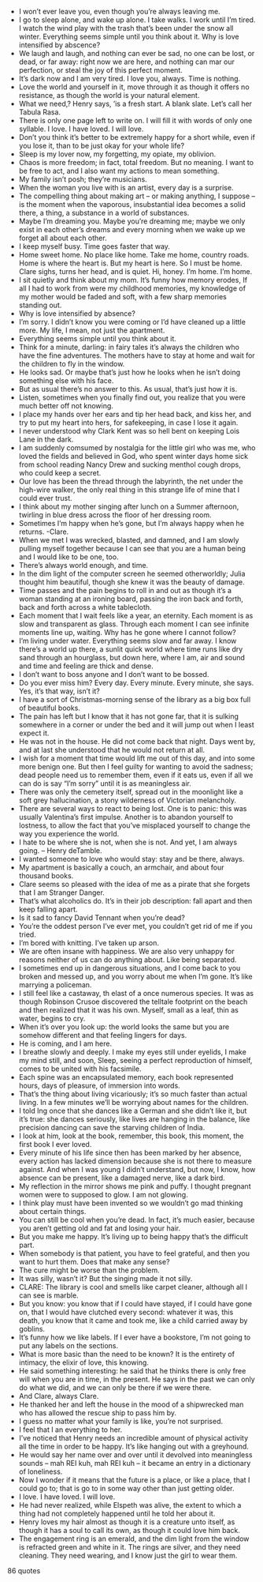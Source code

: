  - I won’t ever leave you, even though you’re always leaving me.
 - I go to sleep alone, and wake up alone. I take walks. I work until I’m tired. I watch the wind play with the trash that’s been under the snow all winter. Everything seems simple until you think about it. Why is love intensified by abscence?
 - We laugh and laugh, and nothing can ever be sad, no one can be lost, or dead, or far away: right now we are here, and nothing can mar our perfection, or steal the joy of this perfect moment.
 - It’s dark now and I am very tired. I love you, always. Time is nothing.
 - Love the world and yourself in it, move through it as though it offers no resistance, as though the world is your natural element.
 - What we need,? Henry says, ’is a fresh start. A blank slate. Let’s call her Tabula Rasa.
 - There is only one page left to write on. I will fill it with words of only one syllable. I love. I have loved. I will love.
 - Don’t you think it’s better to be extremely happy for a short while, even if you lose it, than to be just okay for your whole life?
 - Sleep is my lover now, my forgetting, my opiate, my oblivion.
 - Chaos is more freedom; in fact, total freedom. But no meaning. I want to be free to act, and I also want my actions to mean something.
 - My family isn’t posh; they’re musicians.
 - When the woman you live with is an artist, every day is a surprise.
 - The compelling thing about making art – or making anything, I suppose – is the moment when the vaporous, insubstantial idea becomes a solid there, a thing, a substance in a world of substances.
 - Maybe I’m dreaming you. Maybe you’re dreaming me; maybe we only exist in each other’s dreams and every morning when we wake up we forget all about each other.
 - I keep myself busy. Time goes faster that way.
 - Home sweet home. No place like home. Take me home, country roads. Home is where the heart is. But my heart is here. So I must be home. Clare sighs, turns her head, and is quiet. Hi, honey. I’m home. I’m home.
 - I sit quietly and think about my mom. It’s funny how memory erodes, If all I had to work from were my childhood memories, my knowledge of my mother would be faded and soft, with a few sharp memories standing out.
 - Why is love intensified by absence?
 - I’m sorry. I didn’t know you were coming or I’d have cleaned up a little more. My life, I mean, not just the apartment.
 - Everything seems simple until you think about it.
 - Think for a minute, darling: in fairy tales it’s always the children who have the fine adventures. The mothers have to stay at home and wait for the children to fly in the window.
 - He looks sad. Or maybe that’s just how he looks when he isn’t doing something else with his face.
 - But as usual there’s no answer to this. As usual, that’s just how it is.
 - Listen, sometimes when you finally find out, you realize that you were much better off not knowing.
 - I place my hands over her ears and tip her head back, and kiss her, and try to put my heart into hers, for safekeeping, in case I lose it again.
 - I never understood why Clark Kent was so hell bent on keeping Lois Lane in the dark.
 - I am suddenly comsumed by nostalgia for the little girl who was me, who loved the fields and believed in God, who spent winter days home sick from school reading Nancy Drew and sucking menthol cough drops, who could keep a secret.
 - Our love has been the thread through the labyrinth, the net under the high-wire walker, the only real thing in this strange life of mine that I could ever trust.
 - I think about my mother singing after lunch on a Summer afternoon, twirling in blue dress across the floor of her dressing room.
 - Sometimes I’m happy when he’s gone, but I’m always happy when he returns. -Clare.
 - When we met I was wrecked, blasted, and damned, and I am slowly pulling myself together because I can see that you are a human being and I would like to be one, too.
 - There’s always world enough, and time.
 - In the dim light of the computer screen he seemed otherworldly; Julia thought him beautiful, though she knew it was the beauty of damage.
 - Time passes and the pain begins to roll in and out as though it’s a woman standing at an ironing board, passing the iron back and forth, back and forth across a white tablecloth.
 - Each moment that I wait feels like a year, an eternity. Each moment is as slow and transparent as glass. Through each moment I can see infinite moments line up, waiting. Why has he gone where I cannot follow?
 - I’m living under water. Everything seems slow and far away. I know there’s a world up there, a sunlit quick world where time runs like dry sand through an hourglass, but down here, where I am, air and sound and time and feeling are thick and dense.
 - I don’t want to boss anyone and I don’t want to be bossed.
 - Do you ever miss him? Every day. Every minute. Every minute, she says. Yes, it’s that way, isn’t it?
 - I have a sort of Christmas-morning sense of the library as a big box full of beautiful books.
 - The pain has left but I know that it has not gone far, that it is sulking somewhere in a corner or under the bed and it will jump out when I least expect it.
 - He was not in the house. He did not come back that night. Days went by, and at last she understood that he would not return at all.
 - I wish for a moment that time would lift me out of this day, and into some more benign one. But then I feel guilty for wanting to avoid the sadness; dead people need us to remember them, even if it eats us, even if all we can do is say “I’m sorry” until it is as meaningless air.
 - There was only the cemetery itself, spread out in the moonlight like a soft grey hallucination, a stony wilderness of Victorian melancholy.
 - There are several ways to react to being lost. One is to panic: this was usually Valentina’s first impulse. Another is to abandon yourself to lostness, to allow the fact that you’ve misplaced yourself to change the way you experience the world.
 - I hate to be where she is not, when she is not. And yet, I am always going. – Henry deTamble.
 - I wanted someone to love who would stay: stay and be there, always.
 - My apartment is basically a couch, an armchair, and about four thousand books.
 - Clare seems so pleased with the idea of me as a pirate that she forgets that I am Stranger Danger.
 - That’s what alcoholics do. It’s in their job description: fall apart and then keep falling apart.
 - Is it sad to fancy David Tennant when you’re dead?
 - You’re the oddest person I’ve ever met, you couldn’t get rid of me if you tried.
 - I’m bored with knitting. I’ve taken up arson.
 - We are often insane with happiness. We are also very unhappy for reasons neither of us can do anything about. Like being separated.
 - I sometimes end up in dangerous situations, and I come back to you broken and messed up, and you worry about me when I’m gone. It’s like marrying a policeman.
 - I still feel like a castaway, th elast of a once numerous species. It was as though Robinson Crusoe discovered the telltale footprint on the beach and then realized that it was his own. Myself, small as a leaf, thin as water, begins to cry.
 - When it’s over you look up: the world looks the same but you are somehow different and that feeling lingers for days.
 - He is coming, and I am here.
 - I breathe slowly and deeply. I make my eyes still under eyelids, I make my mind still, and soon, Sleep, seeing a perfect reproduction of himself, comes to be united with his facsimile.
 - Each spine was an encapsulated memory, each book represented hours, days of pleasure, of immersion into words.
 - That’s the thing about living vicariously; it’s so much faster than actual living. In a few minutes we’ll be worrying about names for the children.
 - I told Ing once that she dances like a German and she didn’t like it, but it’s true: she dances seriously, like lives are hanging in the balance, like precision dancing can save the starving children of India.
 - I look at him, look at the book, remember, this book, this moment, the first book I ever loved.
 - Every minute of his life since then has been marked by her absence, every action has lacked dimension because she is not there to measure against. And when I was young I didn’t understand, but now, I know, how absence can be present, like a damaged nerve, like a dark bird.
 - My reflection in the mirror shows me pink and puffy. I thought pregnant women were to supposed to glow. I am not glowing.
 - I think play must have been invented so we wouldn’t go mad thinking about certain things.
 - You can still be cool when you’re dead. In fact, it’s much easier, because you aren’t getting old and fat and losing your hair.
 - But you make me happy. It’s living up to being happy that’s the difficult part.
 - When somebody is that patient, you have to feel grateful, and then you want to hurt them. Does that make any sense?
 - The cure might be worse than the problem.
 - It was silly, wasn’t it? But the singing made it not silly.
 - CLARE: The library is cool and smells like carpet cleaner, although all I can see is marble.
 - But you know: you know that if I could have stayed, if I could have gone on, that I would have clutched every second: whatever it was, this death, you know that it came and took me, like a child carried away by goblins.
 - It’s funny how we like labels. If I ever have a bookstore, I’m not going to put any labels on the sections.
 - What is more basic than the need to be known? It is the entirety of intimacy, the elixir of love, this knowing.
 - He said something interesting: he said that he thinks there is only free will when you are in time, in the present. He says in the past we can only do what we did, and we can only be there if we were there.
 - And Clare, always Clare.
 - He thanked her and left the house in the mood of a shipwrecked man who has allowed the rescue ship to pass him by.
 - I guess no matter what your family is like, you’re not surprised.
 - I feel that I an everything to her.
 - I’ve noticed that Henry needs an incredible amount of physical activity all the time in order to be happy. It’s like hanging out with a greyhound.
 - He would say her name over and over until it devolved into meaningless sounds – mah REI kuh, mah REI kuh – it became an entry in a dictionary of loneliness.
 - Now I wonder if it means that the future is a place, or like a place, that I could go to; that is go to in some way other than just getting older.
 - I love. I have loved. I will love.
 - He had never realized, while Elspeth was alive, the extent to which a thing had not completely happened until he told her about it.
 - Henry loves my hair almost as though it is a creature unto itself, as though it has a soul to call its own, as though it could love him back.
 - The engagement ring is an emerald, and the dim light from the window is refracted green and white in it. The rings are silver, and they need cleaning. They need wearing, and I know just the girl to wear them.

86 quotes